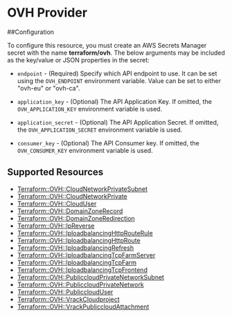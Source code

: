 # OVH Provider

##Configuration

To configure this resource, you must create an AWS Secrets Manager secret with the name **terraform/ovh**. The below arguments may be included as the key/value or JSON properties in the secret:

* `endpoint` - (Required) Specify which API  endpoint to use.
  It can be set using the `OVH_ENDPOINT` environment
  variable. Value can be set to either "ovh-eu" or "ovh-ca".

* `application_key` - (Optional) The API Application Key. If omitted,
  the `OVH_APPLICATION_KEY` environment variable is used.

* `application_secret` - (Optional) The API Application Secret. If omitted,
  the `OVH_APPLICATION_SECRET` environment variable is used.

* `consumer_key` - (Optional) The API Consumer key. If omitted,
  the `OVH_CONSUMER_KEY` environment variable is used.


## Supported Resources

* [Terraform::OVH::CloudNetworkPrivateSubnet](docs/providers/ovh/CloudNetworkPrivateSubnet.md)
* [Terraform::OVH::CloudNetworkPrivate](docs/providers/ovh/CloudNetworkPrivate.md)
* [Terraform::OVH::CloudUser](docs/providers/ovh/CloudUser.md)
* [Terraform::OVH::DomainZoneRecord](docs/providers/ovh/DomainZoneRecord.md)
* [Terraform::OVH::DomainZoneRedirection](docs/providers/ovh/DomainZoneRedirection.md)
* [Terraform::OVH::IpReverse](docs/providers/ovh/IpReverse.md)
* [Terraform::OVH::IploadbalancingHttpRouteRule](docs/providers/ovh/IploadbalancingHttpRouteRule.md)
* [Terraform::OVH::IploadbalancingHttpRoute](docs/providers/ovh/IploadbalancingHttpRoute.md)
* [Terraform::OVH::IploadbalancingRefresh](docs/providers/ovh/IploadbalancingRefresh.md)
* [Terraform::OVH::IploadbalancingTcpFarmServer](docs/providers/ovh/IploadbalancingTcpFarmServer.md)
* [Terraform::OVH::IploadbalancingTcpFarm](docs/providers/ovh/IploadbalancingTcpFarm.md)
* [Terraform::OVH::IploadbalancingTcpFrontend](docs/providers/ovh/IploadbalancingTcpFrontend.md)
* [Terraform::OVH::PubliccloudPrivateNetworkSubnet](docs/providers/ovh/PubliccloudPrivateNetworkSubnet.md)
* [Terraform::OVH::PubliccloudPrivateNetwork](docs/providers/ovh/PubliccloudPrivateNetwork.md)
* [Terraform::OVH::PubliccloudUser](docs/providers/ovh/PubliccloudUser.md)
* [Terraform::OVH::VrackCloudproject](docs/providers/ovh/VrackCloudproject.md)
* [Terraform::OVH::VrackPubliccloudAttachment](docs/providers/ovh/VrackPubliccloudAttachment.md)
